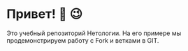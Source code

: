 # Привет! 👋 😉

Это учебный репозиторий Нетологии. На его примере мы продемонстрируем работу с Fork и ветками в GIT. 
